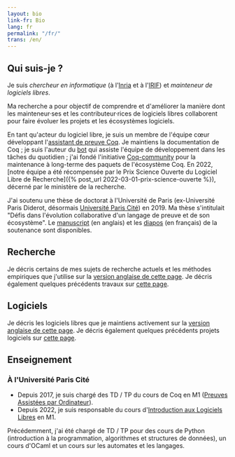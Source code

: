 ```yaml
---
layout: bio
link-fr: Bio
lang: fr
permalink: "/fr/"
trans: /en/
---
```


Qui suis-je ?
-------------

Je suis *chercheur en informatique* (à l'[Inria][] et à l'[IRIF][]) et *mainteneur de logiciels libres*.

[Inria]: https://www.inria.fr/fr
[IRIF]: https://www.irif.fr/

Ma recherche a pour objectif de comprendre et d'améliorer la manière dont les mainteneur·ses et les contributeur·rices de logiciels libres collaborent pour faire évoluer les projets et les écosystèmes logiciels.

En tant qu'acteur du logiciel libre, je suis un membre de l'équipe cœur développant l'[assistant de preuve Coq](https://coq.inria.fr/). Je maintiens la documentation de Coq ; je suis l'auteur du [bot][] qui assiste l'équipe de développement dans les tâches du quotidien ; j'ai fondé l'initiative [Coq-community][] pour la maintenance à long-terme des paquets de l'écosystème Coq.
En 2022, [notre équipe a été récompensée par le Prix Science Ouverte du Logiciel Libre de Recherche]({% post_url 2022-03-01-prix-science-ouverte %}), décerné par le ministère de la recherche.

[bot]: https://github.com/coq/bot
[Coq-community]: https://github.com/coq-community/manifesto

J'ai soutenu une thèse de doctorat à l'Université de Paris (ex-Université Paris Diderot, désormais [Université Paris Cité](https://u-paris.fr)) en 2019. Ma thèse s'intitulait "Défis dans l'évolution collaborative d'un langage de preuve et de son écosystème". Le [manuscript][] (en anglais) et les [diapos][] (en français) de la soutenance sont disponibles.

[manuscript]: https://hal.inria.fr/tel-02451322v1
[diapos]: https://www.irif.fr/_media/users/theo/phd_defense.pdf

Recherche
---------

Je décris certains de mes sujets de recherche actuels et les méthodes empiriques que j'utilise sur la [version anglaise de cette page](/en/#research).
Je décris également quelques précédents travaux sur [cette page](/fr/precedents-travaux).

Logiciels
---------

Je décris les logiciels libres que je maintiens activement sur la [version anglaise de cette page](/en/#software).
Je décris également quelques précédents projets logiciels sur [cette page](/fr/precedents-travaux#précédents-projets-logiciels).

Enseignement
------------

### À l'Université Paris Cité

- Depuis 2017, je suis chargé des TD / TP du cours de Coq en M1 ([Preuves Assistées par Ordinateur][]).
- Depuis 2022, je suis responsable du cours d'[Introduction aux Logiciels Libres][] en M1.

Précédemment, j'ai été chargé de TD / TP pour des cours de Python (introduction à la programmation, algorithmes et structures de données), un cours d'OCaml et un cours sur les automates et les langages.

[Preuves Assistées par Ordinateur]: https://github.com/herbelin/cours-preuves-ordinateur
[Introduction aux Logiciels Libres]: /fr/cours-logiciels-libres
